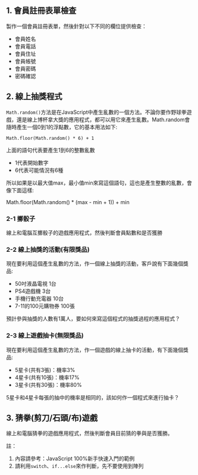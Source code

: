 ## 1. 會員註冊表單檢查

製作一個會員註冊表單，然後針對以下不同的欄位提供檢查：

- 會員姓名
- 會員電話
- 會員住址
- 會員帳號
- 會員密碼
- 密碼確認


## 2. 線上抽獎程式

`Math.random()`方法是在JavaScript中產生亂數的一個方法。不論你要作野球拳遊戲，還是線上博杯拿大獎的應用程式，都可以用它來產生亂數。Math.random會隨時產生一個0到1的浮點數，它的基本用法如下:

```
Math.floor(Math.random() * 6) + 1
```

上面的語句代表要產生1到6的整數亂數

- 1代表開始數字
- 6代表可能情況有6種

所以如果是以最大值max，最小值min來寫這個語句，這也是產生整數的亂數，會像下面這樣:

Math.floor(Math.random() * (max - min + 1)) + min

### 2-1 擲骰子

線上和電腦互擲骰子的遊戲應用程式，然後判斷會員點數和是否獲勝

### 2-2 線上抽獎的活動(有限獎品)

現在要利用這個產生亂數的方法，作一個線上抽獎的活動，客戶說有下面幾個獎品:

- 50吋液晶電視 1台
- PS4遊戲機 3台
- 手機行動充電器 10台
- 7-11的100元購物券 100張

預計參與抽獎的人數有1萬人，要如何來寫這個程式的抽獎過程的應用程式？

### 2-3 線上遊戲抽卡(無限獎品)

現在要利用這個產生亂數的方法，作一個遊戲的線上抽卡的活動，有下面幾個獎品:

- 5星卡(共有3張)：機率3%
- 4星卡(共有10張)：機率17%
- 3星卡(共有30張)：機率80%

5星卡和4星卡每張的抽中的機率是相同的，該如何作一個程式來進行抽卡？

## 3. 猜拳(剪刀/石頭/布)遊戲

線上和電腦猜拳的遊戲應用程式，然後判斷會員目前猜的拳與是否獲勝。

註：
1. 內容請參考：JavaScript 100%新手快速入門的範例
2. 請利用`switch`、`if...else`來作判斷，先不要使用到陣列

